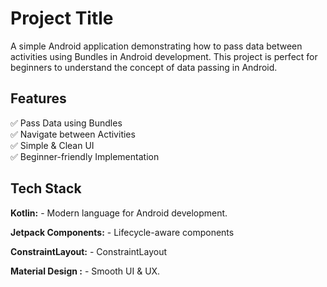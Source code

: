 
# Project Title

A simple Android application demonstrating how to pass data between activities using Bundles in Android development. This project is perfect for beginners to understand the concept of data passing in Android.


## Features

✅ Pass Data using Bundles\
✅ Navigate between Activities\
✅ Simple & Clean UI\
✅ Beginner-friendly Implementation


## Tech Stack

**Kotlin:**  - Modern language for Android development.

**Jetpack Components:**  -  Lifecycle-aware components

**ConstraintLayout:**  - ConstraintLayout

**Material Design :** - Smooth UI & UX.







